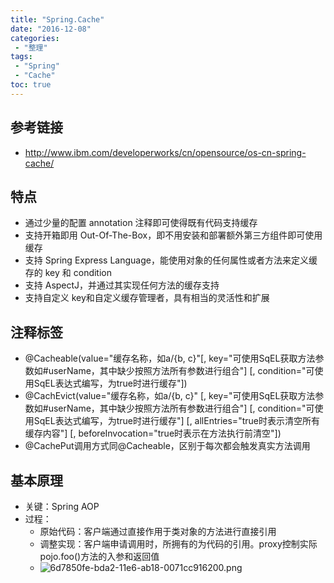 ```yaml
---
title: "Spring.Cache"
date: "2016-12-08"
categories:
 - "整理"
tags:
 - "Spring"
 - "Cache"
toc: true
---
```



## 参考链接
- http://www.ibm.com/developerworks/cn/opensource/os-cn-spring-cache/

## 特点
- 通过少量的配置 annotation 注释即可使得既有代码支持缓存
- 支持开箱即用 Out-Of-The-Box，即不用安装和部署额外第三方组件即可使用缓存
- 支持 Spring Express Language，能使用对象的任何属性或者方法来定义缓存的 key 和 condition
- 支持 AspectJ，并通过其实现任何方法的缓存支持
- 支持自定义 key和自定义缓存管理者，具有相当的灵活性和扩展

## 注释标签
- @Cacheable(value="缓存名称，如a/{b, c}"[, key="可使用SqEL获取方法参数如#userName，其中缺少按照方法所有参数进行组合"] [, condition="可使用SqEL表达式编写，为true时进行缓存"])
- @CachEvict(value="缓存名称，如a/{b, c}" [, key="可使用SqEL获取方法参数如#userName，其中缺少按照方法所有参数进行组合"] [, condition="可使用SqEL表达式编写，为true时进行缓存"] [, allEntries="true时表示清空所有缓存内容"] [, beforeInvocation="true时表示在方法执行前清空"])
- @CachePut调用方式同@Cacheable，区别于每次都会触发真实方法调用

## 基本原理
- 关键：Spring AOP
- 过程：
    - 原始代码：客户端通过直接作用于类对象的方法进行直接引用
    - 调整实现：客户端申请调用时，所拥有的为代码的引用。proxy控制实际pojo.foo()方法的入参和返回值
    - ![6d7850fe-bda2-11e6-ab18-0071cc916200.png](/6d7850fe-bda2-11e6-ab18-0071cc916200.png)
